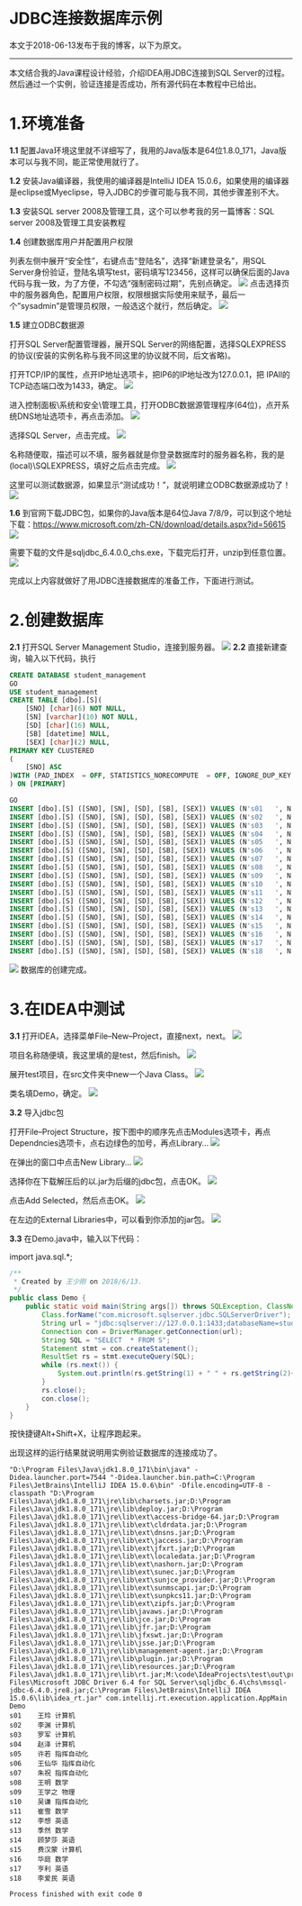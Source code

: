 # JDBC连接数据库示例

本文于2018-06-13发布于我的博客，以下为原文。

---

本文结合我的Java课程设计经验，介绍IDEA用JDBC连接到SQL Server的过程。
然后通过一个实例，验证连接是否成功，所有源代码在本教程中已给出。

# 1.环境准备
**1.1** 配置Java环境这里就不详细写了，我用的Java版本是64位1.8.0_171，Java版本可以与我不同，能正常使用就行了。
**1.2** 安装Java编译器，我使用的编译器是IntelliJ IDEA 15.0.6，如果使用的编译器是eclipse或Myeclipse，导入JDBC的步骤可能与我不同，其他步骤差别不大。

**1.3** 安装SQL server 2008及管理工具，这个可以参考我的另一篇博客：SQL server 2008及管理工具安装教程

**1.4** 创建数据库用户并配置用户权限

列表左侧中展开“安全性”，右键点击“登陆名”，选择“新建登录名”，用SQL Server身份验证，登陆名填写test，密码填写123456，这样可以确保后面的Java代码与我一致，为了方便，不勾选“强制密码过期”，先别点确定。
![](https://oss-pic.wangshaogang.com/1586692655311-a697a450-eeed-4f13-aad6-fa817cb5dcb6.png)
点击选择页中的服务器角色，配置用户权限，权限根据实际使用来赋予，最后一个”sysadmin”是管理员权限，一般选这个就行，然后确定。
![](https://oss-pic.wangshaogang.com/1586692655313-d53920a1-8204-4b32-9dc2-9d794328163b.png)

**1.5** 建立ODBC数据源

打开SQL Server配置管理器，展开SQL Server的网络配置，选择SQLEXPRESS的协议(安装的实例名称与我不同这里的协议就不同，后文省略)。

打开TCP/IP的属性，点开IP地址选项卡，把IP6的IP地址改为127.0.0.1，把 IPAll的TCP动态端口改为1433，确定。
![](https://oss-pic.wangshaogang.com/1586692655313-6162a532-e9e1-4a35-9308-c7d2f7634d90.png)

进入控制面板\系统和安全\管理工具，打开ODBC数据源管理程序(64位)，点开系统DNS地址选项卡，再点击添加。
![](https://oss-pic.wangshaogang.com/1586692655317-46b0c1b5-14fd-4d95-91c7-13f1d5d02c3e.png)

选择SQL Server，点击完成。
![](https://oss-pic.wangshaogang.com/1586692655318-54c7e4e2-d159-404e-8a69-9ebcd2f6ad16.png)

名称随便取，描述可以不填，服务器就是你登录数据库时的服务器名称，我的是(local)\SQLEXPRESS，填好之后点击完成。
![](https://oss-pic.wangshaogang.com/1586692655318-1a730462-2fd0-4afe-9c7f-f4ab4a64ce59.png)

这里可以测试数据源，如果显示“测试成功！”，就说明建立ODBC数据源成功了！
![](https://oss-pic.wangshaogang.com/1586692655318-b7d9caed-d5a9-4e81-bce1-74a0ef210552.png)

**1.6** 到官网下载JDBC包，如果你的Java版本是64位Java 7/8/9，可以到这个地址下载：https://www.microsoft.com/zh-CN/download/details.aspx?id=56615
![](https://oss-pic.wangshaogang.com/1586692655319-a7c90e0a-9e08-47e4-a8ad-39f83b55fe02.png)

需要下载的文件是sqljdbc_6.4.0.0_chs.exe，下载完后打开，unzip到任意位置。
![](https://oss-pic.wangshaogang.com/1586692655325-31bb9750-4f9b-42aa-b684-161263bad3eb.png)

完成以上内容就做好了用JDBC连接数据库的准备工作，下面进行测试。

# 2.创建数据库

**2.1** 打开SQL Server Management Studio，连接到服务器。
![](https://oss-pic.wangshaogang.com/1586692655332-a0cb2452-49ff-4aa1-a3b5-54aca09b3a80.png)
**2.2** 直接新建查询，输入以下代码，执行
```sql
CREATE DATABASE student_management
GO
USE student_management
CREATE TABLE [dbo].[S](
	[SNO] [char](6) NOT NULL,
	[SN] [varchar](10) NOT NULL,
	[SD] [char](16) NULL,
	[SB] [datetime] NULL,
	[SEX] [char](2) NULL,
PRIMARY KEY CLUSTERED 
(
	[SNO] ASC
)WITH (PAD_INDEX  = OFF, STATISTICS_NORECOMPUTE  = OFF, IGNORE_DUP_KEY = OFF, ALLOW_ROW_LOCKS  = ON, ALLOW_PAGE_LOCKS  = ON) ON [PRIMARY]
) ON [PRIMARY]

GO
INSERT [dbo].[S] ([SNO], [SN], [SD], [SB], [SEX]) VALUES (N's01   ', N'王玲', N'计算机          ', CAST(0x0000811C00000000 AS DateTime), N'女')
INSERT [dbo].[S] ([SNO], [SN], [SD], [SB], [SEX]) VALUES (N's02   ', N'李渊', N'计算机          ', CAST(0x000080B900000000 AS DateTime), N'男')
INSERT [dbo].[S] ([SNO], [SN], [SD], [SB], [SEX]) VALUES (N's03   ', N'罗军', N'计算机          ', CAST(0x000082B400000000 AS DateTime), N'男')
INSERT [dbo].[S] ([SNO], [SN], [SD], [SB], [SEX]) VALUES (N's04   ', N'赵泽', N'计算机          ', CAST(0x000085AE00000000 AS DateTime), N'女')
INSERT [dbo].[S] ([SNO], [SN], [SD], [SB], [SEX]) VALUES (N's05   ', N'许若', N'指挥自动化      ', CAST(0x0000811900000000 AS DateTime), N'男')
INSERT [dbo].[S] ([SNO], [SN], [SD], [SB], [SEX]) VALUES (N's06   ', N'王仙华', N'指挥自动化      ', CAST(0x0000826000000000 AS DateTime), N'男')
INSERT [dbo].[S] ([SNO], [SN], [SD], [SB], [SEX]) VALUES (N's07   ', N'朱祝', N'指挥自动化      ', CAST(0x000086DB00000000 AS DateTime), N'女')
INSERT [dbo].[S] ([SNO], [SN], [SD], [SB], [SEX]) VALUES (N's08   ', N'王明', N'数学            ', CAST(0x000082E800000000 AS DateTime), N'男')
INSERT [dbo].[S] ([SNO], [SN], [SD], [SB], [SEX]) VALUES (N's09   ', N'王学之', N'物理            ', CAST(0x0000834200000000 AS DateTime), N'男')
INSERT [dbo].[S] ([SNO], [SN], [SD], [SB], [SEX]) VALUES (N's10   ', N'吴谦', N'指挥自动化      ', CAST(0x0000822800000000 AS DateTime), N'女')
INSERT [dbo].[S] ([SNO], [SN], [SD], [SB], [SEX]) VALUES (N's11   ', N'崔雪', N'数学            ', CAST(0x0000811D00000000 AS DateTime), N'女')
INSERT [dbo].[S] ([SNO], [SN], [SD], [SB], [SEX]) VALUES (N's12   ', N'李想', N'英语            ', CAST(0x0000841B00000000 AS DateTime), N'男')
INSERT [dbo].[S] ([SNO], [SN], [SD], [SB], [SEX]) VALUES (N's13   ', N'季然', N'数学            ', CAST(0x0000845300000000 AS DateTime), N'女')
INSERT [dbo].[S] ([SNO], [SN], [SD], [SB], [SEX]) VALUES (N's14   ', N'顾梦莎', N'英语            ', CAST(0x000080D400000000 AS DateTime), N'女')
INSERT [dbo].[S] ([SNO], [SN], [SD], [SB], [SEX]) VALUES (N's15   ', N'费汉蒙', N'计算机          ', CAST(0x00007FE100000000 AS DateTime), N'男')
INSERT [dbo].[S] ([SNO], [SN], [SD], [SB], [SEX]) VALUES (N's16   ', N'华庭', N'数学            ', CAST(0x0000817900000000 AS DateTime), N'男')
INSERT [dbo].[S] ([SNO], [SN], [SD], [SB], [SEX]) VALUES (N's17   ', N'亨利', N'英语            ', CAST(0x0000832E00000000 AS DateTime), N'男')
INSERT [dbo].[S] ([SNO], [SN], [SD], [SB], [SEX]) VALUES (N's18   ', N'李爱民', N'英语            ', CAST(0x00007DDA00000000 AS DateTime), N'男')
```
![](https://oss-pic.wangshaogang.com/1586692655334-44314897-9538-46fe-8b53-d20ef12badfb.png)
数据库的创建完成。

# 3.在IDEA中测试

**3.1** 打开IDEA，选择菜单File–New–Project，直接next，next。
![](https://oss-pic.wangshaogang.com/1586692655336-e19d9343-8381-4e70-9708-3f653ee15ded.png)

项目名称随便填，我这里填的是test，然后finish。
![](https://oss-pic.wangshaogang.com/1586692655338-ed8d0761-fa28-4cda-9df4-b989b5ff1a8e.png)

展开test项目，在src文件夹中new一个Java Class。
![](https://oss-pic.wangshaogang.com/1586692655338-c62c6a8b-c69a-4f4d-901a-f0624efaaef8.png)

类名填Demo，确定。
![](https://oss-pic.wangshaogang.com/1586692655367-a661cd80-05ed-4b8f-812f-e1f83d635074.png)

**3.2** 导入jdbc包

打开File–Project Structure，按下图中的顺序先点击Modules选项卡，再点Dependncies选项卡，点右边绿色的加号，再点Library…
![](https://oss-pic.wangshaogang.com/1586692655368-0477c341-a511-4cc8-bada-660d0e6c5976.png)

在弹出的窗口中点击New Library…
![](https://oss-pic.wangshaogang.com/1586692655371-f9223198-132e-4293-90fd-9ee5c10acefe.png)

选择你在下载解压后的以.jar为后缀的jdbc包，点击OK。
![](https://oss-pic.wangshaogang.com/1586692655379-bc7b18d2-c1fc-4e5e-a6f4-6bfe3ec6c9de.png)

点击Add Selected，然后点击OK。
![](https://oss-pic.wangshaogang.com/1586692655381-8dbbe7bd-1439-4c03-9979-eabde8fffccc.png)

在左边的External Libraries中，可以看到你添加的jar包。
![](https://oss-pic.wangshaogang.com/1586692655383-fafb7f27-dea2-4cb4-80cc-a5df0758e225.png)

**3.3** 在Demo.java中，输入以下代码：

import java.sql.*;

```java
/**
 * Created by 王少刚 on 2018/6/13.
 */
public class Demo {
    public static void main(String args[]) throws SQLException, ClassNotFoundException {
        Class.forName("com.microsoft.sqlserver.jdbc.SQLServerDriver");
        String url = "jdbc:sqlserver://127.0.0.1:1433;databaseName=student_management;user=test;password=123456";
        Connection con = DriverManager.getConnection(url);
        String SQL = "SELECT  * FROM S";
        Statement stmt = con.createStatement();
        ResultSet rs = stmt.executeQuery(SQL);
        while (rs.next()) {
            System.out.println(rs.getString(1) + " " + rs.getString(2)+ " " + rs.getString(3));
        }
        rs.close();
        con.close();
    }
}
```
按快捷键Alt+Shift+X，让程序跑起来。


出现这样的运行结果就说明用实例验证数据库的连接成功了。
```
"D:\Program Files\Java\jdk1.8.0_171\bin\java" -Didea.launcher.port=7544 "-Didea.launcher.bin.path=C:\Program Files\JetBrains\IntelliJ IDEA 15.0.6\bin" -Dfile.encoding=UTF-8 -classpath "D:\Program Files\Java\jdk1.8.0_171\jre\lib\charsets.jar;D:\Program Files\Java\jdk1.8.0_171\jre\lib\deploy.jar;D:\Program Files\Java\jdk1.8.0_171\jre\lib\ext\access-bridge-64.jar;D:\Program Files\Java\jdk1.8.0_171\jre\lib\ext\cldrdata.jar;D:\Program Files\Java\jdk1.8.0_171\jre\lib\ext\dnsns.jar;D:\Program Files\Java\jdk1.8.0_171\jre\lib\ext\jaccess.jar;D:\Program Files\Java\jdk1.8.0_171\jre\lib\ext\jfxrt.jar;D:\Program Files\Java\jdk1.8.0_171\jre\lib\ext\localedata.jar;D:\Program Files\Java\jdk1.8.0_171\jre\lib\ext\nashorn.jar;D:\Program Files\Java\jdk1.8.0_171\jre\lib\ext\sunec.jar;D:\Program Files\Java\jdk1.8.0_171\jre\lib\ext\sunjce_provider.jar;D:\Program Files\Java\jdk1.8.0_171\jre\lib\ext\sunmscapi.jar;D:\Program Files\Java\jdk1.8.0_171\jre\lib\ext\sunpkcs11.jar;D:\Program Files\Java\jdk1.8.0_171\jre\lib\ext\zipfs.jar;D:\Program Files\Java\jdk1.8.0_171\jre\lib\javaws.jar;D:\Program Files\Java\jdk1.8.0_171\jre\lib\jce.jar;D:\Program Files\Java\jdk1.8.0_171\jre\lib\jfr.jar;D:\Program Files\Java\jdk1.8.0_171\jre\lib\jfxswt.jar;D:\Program Files\Java\jdk1.8.0_171\jre\lib\jsse.jar;D:\Program Files\Java\jdk1.8.0_171\jre\lib\management-agent.jar;D:\Program Files\Java\jdk1.8.0_171\jre\lib\plugin.jar;D:\Program Files\Java\jdk1.8.0_171\jre\lib\resources.jar;D:\Program Files\Java\jdk1.8.0_171\jre\lib\rt.jar;M:\code\IdeaProjects\test\out\production\test;D:\Program Files\Microsoft JDBC Driver 6.4 for SQL Server\sqljdbc_6.4\chs\mssql-jdbc-6.4.0.jre8.jar;C:\Program Files\JetBrains\IntelliJ IDEA 15.0.6\lib\idea_rt.jar" com.intellij.rt.execution.application.AppMain Demo
s01    王玲 计算机          
s02    李渊 计算机          
s03    罗军 计算机          
s04    赵泽 计算机          
s05    许若 指挥自动化      
s06    王仙华 指挥自动化      
s07    朱祝 指挥自动化      
s08    王明 数学            
s09    王学之 物理            
s10    吴谦 指挥自动化      
s11    崔雪 数学            
s12    李想 英语            
s13    季然 数学            
s14    顾梦莎 英语            
s15    费汉蒙 计算机          
s16    华庭 数学            
s17    亨利 英语            
s18    李爱民 英语            

Process finished with exit code 0
```
